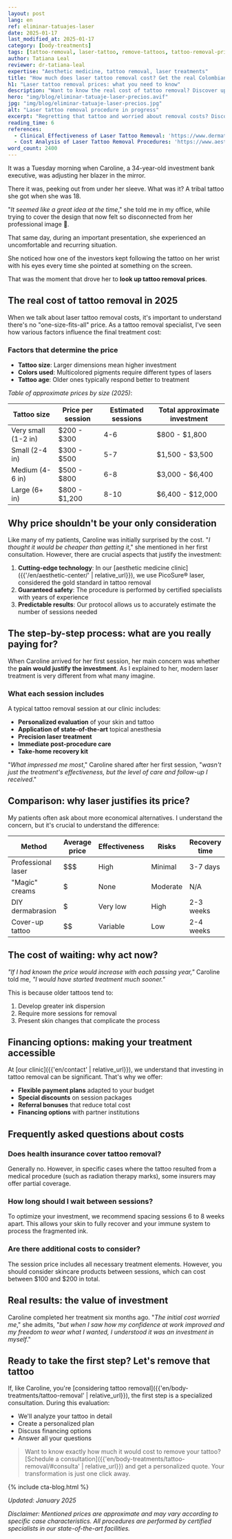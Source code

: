 ```yaml
---
layout: post
lang: en
ref: eliminar-tatuajes-laser
date: 2025-01-17
last_modified_at: 2025-01-17
category: [body-treatments]
tags: [tattoo-removal, laser-tattoo, remove-tattoos, tattoo-removal-price, laser-treatment]
author: Tatiana Leal
reviewer: dr-tatiana-leal
expertise: "Aesthetic medicine, tattoo removal, laser treatments"
title: "How much does laser tattoo removal cost? Get the real Colombian prices"
h1: "Laser tattoo removal prices: what you need to know"
description: "Want to know the real cost of tattoo removal? Discover updated prices, influencing factors, and how to choose the best laser treatment for you."
hero: "img/blog/eliminar-tatuaje-laser-precios.avif"
jpg: "img/blog/eliminar-tatuaje-laser-precios.jpg"
alt: "Laser tattoo removal procedure in progress"
excerpt: "Regretting that tattoo and worried about removal costs? Discover real prices, influencing factors, and how to choose the best treatment for your case."
reading_time: 6
references:
  - Clinical Effectiveness of Laser Tattoo Removal: 'https://www.dermatologyjournal.org/example'
  - Cost Analysis of Laser Tattoo Removal Procedures: 'https://www.aestheticmedicine.org/example'
word_count: 2400
---
```


It was a Tuesday morning when Caroline, a 34-year-old investment bank executive, was adjusting her blazer in the mirror.

There it was, peeking out from under her sleeve. What was it? A tribal tattoo she got when she was 18.

"*It seemed like a great idea at the time*," she told me in my office, while trying to cover the design that now felt so disconnected from her professional image 🤭.

That same day, during an important presentation, she experienced an uncomfortable and recurring situation.

She noticed how one of the investors kept following the tattoo on her wrist with his eyes every time she pointed at something on the screen.

That was the moment that drove her to **look up tattoo removal prices**.

## The real cost of tattoo removal in 2025

When we talk about laser tattoo removal costs, it's important to understand there's no "one-size-fits-all" price. As a tattoo removal specialist, I've seen how various factors influence the final treatment cost:

### Factors that determine the price

- **Tattoo size**: Larger dimensions mean higher investment
- **Colors used**: Multicolored pigments require different types of lasers
- **Tattoo age**: Older ones typically respond better to treatment

*Table of approximate prices by size (2025)*:

| Tattoo size | Price per session | Estimated sessions | Total approximate investment |
|-------------------|-------------------|-------------------|--------------------------|
| Very small (1-2 in) | $200 - $300 | 4-6 | $800 - $1,800 |
| Small (2-4 in) | $300 - $500 | 5-7 | $1,500 - $3,500 |
| Medium (4-6 in) | $500 - $800 | 6-8 | $3,000 - $6,400 |
| Large (6+ in) | $800 - $1,200 | 8-10 | $6,400 - $12,000 |

## Why price shouldn't be your only consideration

Like many of my patients, Caroline was initially surprised by the cost. "*I thought it would be cheaper than getting it*," she mentioned in her first consultation. However, there are crucial aspects that justify the investment:

1. **Cutting-edge technology**: In our [aesthetic medicine clinic]({{'/en/aesthetic-center/' | relative_url}}), we use PicoSure® laser, considered the gold standard in tattoo removal
2. **Guaranteed safety**: The procedure is performed by certified specialists with years of experience
3. **Predictable results**: Our protocol allows us to accurately estimate the number of sessions needed

## The step-by-step process: what are you really paying for?

When Caroline arrived for her first session, her main concern was whether the **pain would justify the investment**. As I explained to her, modern laser treatment is very different from what many imagine.

### What each session includes
 
A typical tattoo removal session at our clinic includes:

- **Personalized evaluation** of your skin and tattoo
- **Application of state-of-the-art** topical anesthesia
- **Precision laser treatment**
- **Immediate post-procedure care**
- **Take-home recovery kit**

"*What impressed me most*," Caroline shared after her first session, "*wasn't just the treatment's effectiveness, but the level of care and follow-up I received*."

## Comparison: why laser justifies its price?

My patients often ask about more economical alternatives. I understand the concern, but it's crucial to understand the difference:

| Method | Average price | Effectiveness | Risks | Recovery time |
|--------|----------------|-------------|---------|----------------------|
| Professional laser | $$$ | High | Minimal | 3-7 days |
| "Magic" creams | $ | None | Moderate | N/A |
| DIY dermabrasion | $ | Very low | High | 2-3 weeks |
| Cover-up tattoo | $$ | Variable | Low | 2-4 weeks |

## The cost of waiting: why act now?

*"If I had known the price would increase with each passing year,"* Caroline told me, *"I would have started treatment much sooner."*

This is because older tattoos tend to:

1. Develop greater ink dispersion
2. Require more sessions for removal
3. Present skin changes that complicate the process

## Financing options: making your treatment accessible

At [our clinic]({{'en/contact' | relative_url}}), we understand that investing in tattoo removal can be significant. That's why we offer:

- **Flexible payment plans** adapted to your budget
- **Special discounts** on session packages
- **Referral bonuses** that reduce total cost
- **Financing options** with partner institutions

## Frequently asked questions about costs

### Does health insurance cover tattoo removal?

Generally no. However, in specific cases where the tattoo resulted from a medical procedure (such as radiation therapy marks), some insurers may offer partial coverage.

### How long should I wait between sessions?

To optimize your investment, we recommend spacing sessions 6 to 8 weeks apart. This allows your skin to fully recover and your immune system to process the fragmented ink.

### Are there additional costs to consider?

The session price includes all necessary treatment elements. However, you should consider skincare products between sessions, which can cost between $100 and $200 in total.

## Real results: the value of investment

Caroline completed her treatment six months ago. "*The initial cost worried me*," she admits, "*but when I saw how my confidence at work improved and my freedom to wear what I wanted, I understood it was an investment in myself*."

## Ready to take the first step? Let's remove that tattoo

If, like Caroline, you're [considering tattoo removal]({{'en/body-treatments/tattoo-removal' | relative_url}}), the first step is a specialized consultation. During this evaluation:

- We'll analyze your tattoo in detail
- Create a personalized plan
- Discuss financing options
- Answer all your questions

> Want to know exactly how much it would cost to remove your tattoo? [Schedule a consultation]({{'en/body-treatments/tattoo-removal/#consulta' | relative_url}}) and get a personalized quote. Your transformation is just one click away.

{% include cta-blog.html %}

*Updated: January 2025*

*Disclaimer: Mentioned prices are approximate and may vary according to specific case characteristics. All procedures are performed by certified specialists in our state-of-the-art facilities.*